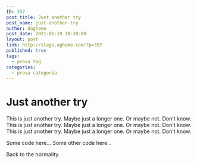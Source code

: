 ```yaml
---
ID: 357
post_title: Just another try
post_name: just-another-try
author: daghemo
post_date: 2021-01-19 18:30:00
layout: post
link: http://stage.aghemo.com/?p=357
published: true
tags:
  - prova tag
categories:
  - prova categoria
---
```

# Just another try

This is just another try. Maybe just a longer one. Or maybe not. Don't know.
This is just another try. Maybe just a longer one. Or maybe not. Don't know.
This is just another try. Maybe just a longer one. Or maybe not. Don't know.

  Some code here...
  Some other code here...

Back to the normality.
